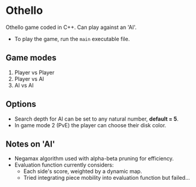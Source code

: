 # Othello

Othello game coded in C++. Can play against an 'AI'.

- To play the game, run the `main` executable file.

## Game modes
1. Player vs Player
2. Player vs AI
3. AI vs AI

## Options
- Search depth for AI can be set to any natural number, **default = 5**.
- In game mode 2 (PvE) the player can choose their disk color.

## Notes on 'AI'
- Negamax algorithm used with alpha-beta pruning for efficiency.
- Evaluation function currently considers:
  - Each side's score, weighted by a dynamic map.
  - Tried integrating piece mobility into evaluation function but failed...